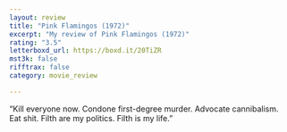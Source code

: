 ```yaml
---
layout: review
title: "Pink Flamingos (1972)"
excerpt: "My review of Pink Flamingos (1972)"
rating: "3.5"
letterboxd_url: https://boxd.it/20TiZR
mst3k: false
rifftrax: false
category: movie_review

---
```


“Kill everyone now. Condone first-degree murder. Advocate cannibalism. Eat shit. Filth are my politics. Filth is my life.”